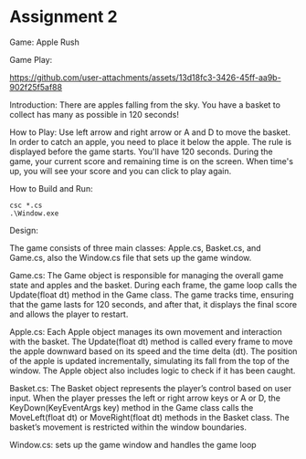 # Assignment 2

Game: Apple Rush

Game Play:


https://github.com/user-attachments/assets/13d18fc3-3426-45ff-aa9b-902f25f5af88



Introduction: There are apples falling from the sky. You have a basket to collect has many as possible in 120 seconds!

How to Play: Use left arrow and right arrow or A and D to move the basket. In order to catch an apple, you need to place it below the apple. The rule is displayed before the game starts. You'll have 120 seconds. During the game, your current score and remaining time is on the screen. When time's up, you will see your score and you can click to play again.

How to Build and Run:
	
 	csc *.cs
	.\Window.exe

Design:

The game consists of three main classes: Apple.cs, Basket.cs, and Game.cs, also the Window.cs file that sets up the game window.

Game.cs: The Game object is responsible for managing the overall game state and apples and the basket. During each frame, the game loop calls the Update(float dt) method in the Game class. The game tracks time, ensuring that the game lasts for 120 seconds, and after that, it displays the final score and allows the player to restart.

Apple.cs: Each Apple object manages its own movement and interaction with the basket. The Update(float dt) method is called every frame to move the apple downward based on its speed and the time delta (dt). The position of the apple is updated incrementally, simulating its fall from the top of the window. The Apple object also includes logic to check if it has been caught.

Basket.cs: The Basket object represents the player’s control based on user input. When the player presses the left or right arrow keys or A or D, the KeyDown(KeyEventArgs key) method in the Game class calls the MoveLeft(float dt) or MoveRight(float dt) methods in the Basket class. The basket’s movement is restricted within the window boundaries.

Window.cs: sets up the game window and handles the game loop
